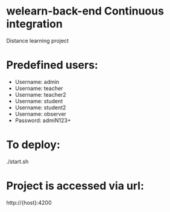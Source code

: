 # welearn-back-end Continuous integration
Distance learning project

# Predefined users:
* Username: admin
* Username: teacher
* Username: teacher2
* Username: student
* Username: student2
* Username: observer
* Password: admiN123+


# To deploy:
./start.sh

# Project is accessed via url:
http://{host}:4200